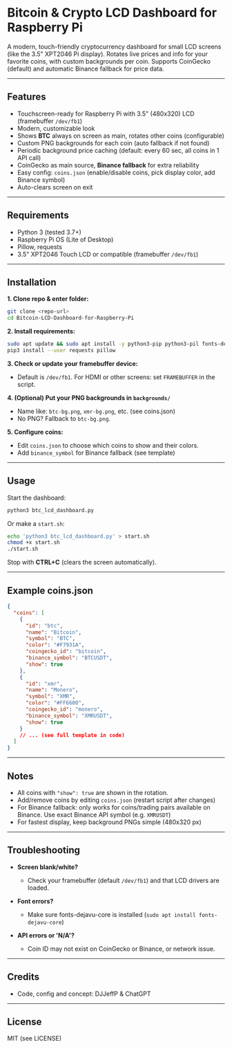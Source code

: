 # Bitcoin & Crypto LCD Dashboard for Raspberry Pi

A modern, touch-friendly cryptocurrency dashboard for small LCD screens (like the 3.5" XPT2046 Pi display). Rotates live prices and info for your favorite coins, with custom backgrounds per coin. Supports CoinGecko (default) and automatic Binance fallback for price data.

---

## Features

* Touchscreen-ready for Raspberry Pi with 3.5" (480x320) LCD (framebuffer `/dev/fb1`)
* Modern, customizable look
* Shows **BTC** always on screen as main, rotates other coins (configurable)
* Custom PNG backgrounds for each coin (auto fallback if not found)
* Periodic background price caching (default: every 60 sec, all coins in 1 API call)
* CoinGecko as main source, **Binance fallback** for extra reliability
* Easy config: `coins.json` (enable/disable coins, pick display color, add Binance symbol)
* Auto-clears screen on exit

---

## Requirements

* Python 3 (tested 3.7+)
* Raspberry Pi OS (Lite of Desktop)
* Pillow, requests
* 3.5" XPT2046 Touch LCD or compatible (framebuffer `/dev/fb1`)

---

## Installation

**1. Clone repo & enter folder:**

```sh
git clone <repo-url>
cd Bitcoin-LCD-Dashboard-for-Raspberry-Pi
```

**2. Install requirements:**

```sh
sudo apt update && sudo apt install -y python3-pip python3-pil fonts-dejavu-core
pip3 install --user requests pillow
```

**3. Check or update your framebuffer device:**

* Default is `/dev/fb1`. For HDMI or other screens: set `FRAMEBUFFER` in the script.

**4. (Optional) Put your PNG backgrounds in `backgrounds/`**

* Name like: `btc-bg.png`, `xmr-bg.png`, etc. (see coins.json)
* No PNG? Fallback to `btc-bg.png`.

**5. Configure coins:**

* Edit `coins.json` to choose which coins to show and their colors.
* Add `binance_symbol` for Binance fallback (see template)

---

## Usage

Start the dashboard:

```sh
python3 btc_lcd_dashboard.py
```

Or make a `start.sh`:

```sh
echo 'python3 btc_lcd_dashboard.py' > start.sh
chmod +x start.sh
./start.sh
```

Stop with **CTRL+C** (clears the screen automatically).

---

## Example coins.json

```json
{
  "coins": [
    {
      "id": "btc",
      "name": "Bitcoin",
      "symbol": "BTC",
      "color": "#F7931A",
      "coingecko_id": "bitcoin",
      "binance_symbol": "BTCUSDT",
      "show": true
    },
    {
      "id": "xmr",
      "name": "Monero",
      "symbol": "XMR",
      "color": "#FF6600",
      "coingecko_id": "monero",
      "binance_symbol": "XMRUSDT",
      "show": true
    }
    // ... (see full template in code)
  ]
}
```

---

## Notes

* All coins with `"show": true` are shown in the rotation.
* Add/remove coins by editing `coins.json` (restart script after changes)
* For Binance fallback: only works for coins/trading pairs available on Binance. Use exact Binance API symbol (e.g. `XMRUSDT`)
* For fastest display, keep background PNGs simple (480x320 px)

---

## Troubleshooting

* **Screen blank/white?**

  * Check your framebuffer (default `/dev/fb1`) and that LCD drivers are loaded.
* **Font errors?**

  * Make sure fonts-dejavu-core is installed (`sudo apt install fonts-dejavu-core`)
* **API errors or 'N/A'?**

  * Coin ID may not exist on CoinGecko or Binance, or network issue.

---

## Credits

* Code, config and concept: DJJeffP & ChatGPT

---

## License

MIT (see LICENSE)
